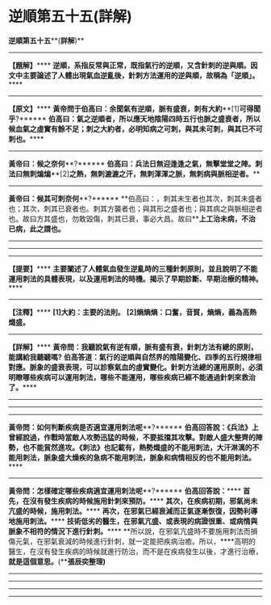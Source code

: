 # 逆順第五十五(詳解)




**逆順第五十五****(****詳解****)**
****
**【題解】******
**逆順，系指反常與正常，既指氣行的逆順，又含針刺的逆與順。因文中主要論述了人體出現氣血逆亂後，針刺方法運用的逆與順，故稱為「逆順」。******
****
**【原文】******
**黃帝問于伯高曰：余聞氣有逆順，脈有盛衰，刺有大約****[1]****可得聞乎****?******
**伯高曰：氣之逆順者，所以應天地陰陽四時五行也脈之盛衰者，所以候血氣之虛實有餘不足；刺之大約者，必明知病之可刺，與其未可刺，與其已不可刺也。******
****
**黃帝曰：候之奈何****?******
**伯高曰：兵法日無迎逢逢之氣，無擊堂堂之陣。刺法曰無刺煸煸****[2]****之熱，無刺漉漉之汗，無刺渾渾之脈，無刺病與脈相逆者。******
****
**黃帝曰：候其可刺奈何****?******
**伯高曰：，刺其未生者也其次，刺其未盛者也；其次，刺其已衰者也。刺其方襲者也；與其形之盛者也；與其病之與脈相逆者也。故曰方其盛也，勿敢毀傷，刺其已衰，事必大昌。故曰****上工治未病，不治已病，****此之謂也。******
****
****
****
**【提要】******
**主要闡述了人體氣血發生逆亂時的三種針刺原則，並且說明了不能運用刺法的具體表現，以及運用刺法的時機。揭示了早期診斷、早期治療的精神。******
****
**【注釋】******
**[1]****大約：主要的法則。******
**[2]****熵熵熵：口奮，音賀，熵熵，義為高熱熾盛。******
****
**【詳解】******
**黃帝問：我聽說氣有逆有順，脈有盛有衰，針刺方法有總的原則，能講給我聽聽嗎?**
**伯高答道：氣行的逆順與自然界的陰陽變化、四季的五行規律相對應。脈象的盛衰表現，可以診察氣血的虛實變化。針刺方法總的運用原則，必須明瞭哪些疾病可以運用刺法，哪些不能運用，哪些疾病已經不能通過針刺來救治了。******
****
****
****
**黃帝問：如何判斷疾病是否適宜運用刺法呢****?******
**伯高回答說：《兵法》上曾經說過，作戰時當敵人攻勢迅猛的時候，不要抵擋其攻擊。對敵人盛大整齊的陣勢，也不能貿然進攻。《刺法》也記載有，熱勢熾盛的不能用刺法，大汗淋漓的不能用刺法，脈象盛大燥疾的急病不能用刺法，脈象和病情相反的也不能用刺法。******
****
**黃帝問：怎樣確定哪些疾病適宜運用刺法呢****?******
**伯高回答說：******
**首先，在沒有發生疾病的時候施用針刺來預防。******
**其次，在疾病初期，邪氣尚未亢盛的時候，施用刺法。******
**再次，在邪氣已經衰減而正氣逐漸恢復，因勢利導地施用刺法。******
**技術低劣的醫生，在邪氣亢盛、或表現的病證很重、或病情與脈象不相符的情況下進行針刺。******
**所以說，在邪氣亢盛時不要施用刺法而損傷元氣，在邪氣衰減的時候進行針刺，就一定能把疾病治癒。所以，****高明的醫生，在沒有發生疾病的時候就進行防治，而不是在疾病發生以後，才進行治療，****就是這個意思。****(****張辰奕整理)**
****
****
****


****


